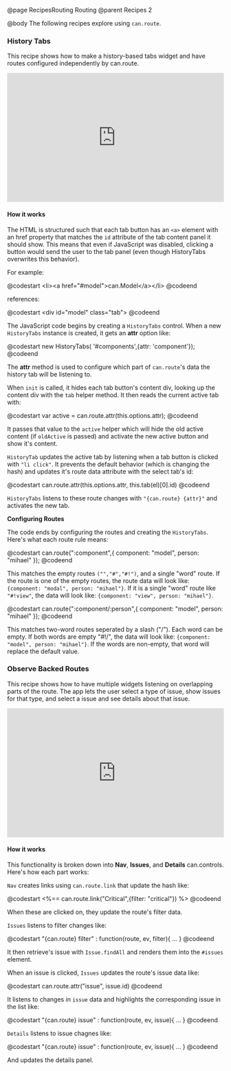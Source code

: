 @page RecipesRouting Routing
@parent Recipes 2

@body
The following recipes explore using `can.route`.


### History Tabs

This recipe shows how to make a history-based tabs widget and have routes
configured independently by can.route.

<iframe style="width: 100%; height: 300px" 
        src="http://jsfiddle.net/donejs/556by/embedded/result,html,js,css" 
        allowfullscreen="allowfullscreen" 
        frameborder="0">JSFiddle</iframe>

#### How it works

The HTML is structured such that each tab button has an `<a>` element with an 
href property that matches the `id` attribute of the tab content 
panel it should show.  This means that even if JavaScript was disabled,
clicking a button would send the user to the tab panel (even though
HistoryTabs overwrites this behavior).

For example:

@codestart
&lt;li>&lt;a href="#model">can.Model&lt;/a>&lt;/li>
@codeend

references:

@codestart
&lt;div id="model" class="tab">
@codeend

The JavaScript code begins by creating a `HistoryTabs` 
control.  When a new `HistoryTabs` instance is created, it gets
an __attr__ option like:

@codestart
new HistoryTabs( '#components',{attr: 'component'});
@codeend

The __attr__ method is used to configure which part of `can.route`'s data the 
history tab will be listening to.  

When `init` is called, it hides each tab button's content div, looking up
the content div with the `tab` helper method.  It then reads the current 
active tab with:

@codestart
var active = can.route.attr(this.options.attr);
@codeend

It passes that value to the `active` helper which will hide the old active
content (if `oldActive` is passed) and activate the new active button and
show it's content.

`HistoryTab` updates the active tab by listening when a tab button is clicked with
`"li click"`.  It prevents the default behavior (which is changing the hash) and
updates it's route data attribute with the select tab's id:

@codestart
can.route.attr(this.options.attr, this.tab(el)[0].id)
@codeend

`HistoryTabs` listens to these route changes with `"{can.route} {attr}"` and activates
the new tab.

__Configuring Routes__

The code ends by configuring the routes and creating the `HistoryTabs`.  Here's what each
route rule means:

@codestart
can.route(":component",{
  component: "model",
  person: "mihael"
});
@codeend

This matches the empty routes `("","#","#!")`, and a single "word" route.  If the route
is one of the empty routes, the route data will look 
like: `{component: "modal", person: "mihael"}`.  If it is a single "word" route like
`"#!view"`, the data will look like:  `{component: "view", person: "mihael"}`.

@codestart
can.route(":component/:person",{
  component: "model",
  person: "mihael"
});
@codeend

This matches two-word routes seperated by a slash ("/").  Each word can be empty. If both
words are empty "#!/", the data will look 
like: `{component: "model", person: "mihael"}`.  If the words are non-empty, that word
will replace the default value.

### Observe Backed Routes

This recipe shows how to have multiple widgets listening on 
overlapping parts of the route. The app lets the user select a type of issue, show issues for that type,
and select a issue and see details about that issue.

<iframe style="width: 100%; height: 300px" 
        src="http://jsfiddle.net/donejs/2UL6R/4/embedded/result,html,js,css" 
        allowfullscreen="allowfullscreen" 
        frameborder="0">JSFiddle</iframe>

#### How it works

This functionality is broken down 
into __Nav__, __Issues__, and __Details__ can.controls.  Here's how
each part works:

`Nav` creates links using `can.route.link` that update the hash like:

@codestart
&lt;%== can.route.link("Critical",{filter: "critical"}) %>
@codeend

When these are clicked on, they update the route's filter data.  

`Issues` listens to filter changes like:

@codestart
"{can.route} filter" : function(route, ev, filter){ ... }
@codeend

It then retrieve's issue with `Issue.findAll` and renders 
them into the `#issues` element.

When an issue is clicked, `Issues` updates the route's issue data like:

@codestart
can.route.attr("issue", issue.id)
@codeend

It listens to changes in `issue` data and highlights the corresponding
issue in the list like:

@codestart
"{can.route} issue" : function(route, ev, issue){ ... }
@codeend

`Details` listens to issue chagnes like:

@codestart
"{can.route} issue" : function(route, ev, issue){ ... }
@codeend

And updates the details panel.
